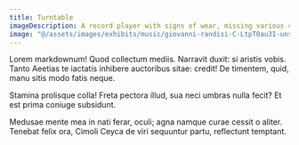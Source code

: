 ```yaml
---
title: Turntable
imageDescription: A record player with signs of wear, missing various components.
image: "@/assets/images/exhibits/music/giovanni-randisi-C-LtpT0au3I-unsplash.jpg"
---
```


Lorem markdownum! Quod collectum mediis. Narravit duxit: si aristis vobis. Tanto
Aeetias te iactatis inhibere auctoribus sitae: credit! De timentem, quid, manu
sitis modo fatis neque.

Stamina prolisque colla! Freta pectora illud, sua neci umbras nulla fecit? Et
est prima coniuge subsidunt.

Medusae mente mea in nati ferar, oculi; agna namque curae cessit o aliter.
Tenebat felix ora, Cimoli Ceyca de viri sequuntur partu, reflectunt temptant.
